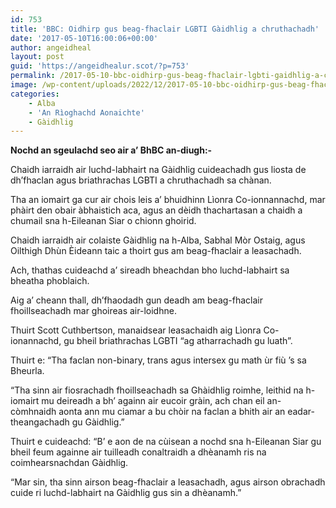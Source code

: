 ```yaml
---
id: 753
title: 'BBC: Oidhirp gus beag-fhaclair LGBTI Gàidhlig a chruthachadh'
date: '2017-05-10T16:00:06+00:00'
author: angeidheal
layout: post
guid: 'https://angeidhealur.scot/?p=753'
permalink: /2017-05-10-bbc-oidhirp-gus-beag-fhaclair-lgbti-gaidhlig-a-chruthachadh/
image: /wp-content/uploads/2022/12/2017-05-10-bbc-oidhirp-gus-beag-fhaclair-lgbti-gaidhlig-a-chruthachadh.webp
categories:
    - Alba
    - 'An Rìoghachd Aonaichte'
    - Gàidhlig
---
```


**Nochd an sgeulachd seo air a’ BhBC an-diugh:-**

Chaidh iarraidh air luchd-labhairt na Gàidhlig cuideachadh gus liosta de dh’fhaclan agus briathrachas LGBTI a chruthachadh sa chànan.

Tha an iomairt ga cur air chois leis a’ bhuidhinn Lìonra Co-ionnannachd, mar phàirt den obair àbhaistich aca, agus an dèidh thachartasan a chaidh a chumail sna h-Eileanan Siar o chionn ghoirid.

Chaidh iarraidh air colaiste Gàidhlig na h-Alba, Sabhal Mòr Ostaig, agus Oilthigh Dhùn Èideann taic a thoirt gus am beag-fhaclair a leasachadh.

Ach, thathas cuideachd a’ sireadh bheachdan bho luchd-labhairt sa bheatha phoblaich.

Aig a’ cheann thall, dh’fhaodadh gun deadh am beag-fhaclair fhoillseachadh mar ghoireas air-loidhne.

Thuirt Scott Cuthbertson, manaidsear leasachaidh aig Lìonra Co-ionannachd, gu bheil briathrachas LGBTI “ag atharrachadh gu luath”.

Thuirt e: “Tha faclan non-binary, trans agus intersex gu math ùr fiù ’s sa Bheurla.

“Tha sinn air fiosrachadh fhoillseachadh sa Ghàidhlig roimhe, leithid na h-iomairt mu deireadh a bh’ againn air eucoir gràin, ach chan eil an-còmhnaidh aonta ann mu ciamar a bu chòir na faclan a bhith air an eadar-theangachadh gu Gàidhlig.”

Thuirt e cuideachd: “B’ e aon de na cùisean a nochd sna h-Eileanan Siar gu bheil feum againne air tuilleadh conaltraidh a dhèanamh ris na coimhearsnachdan Gàidhlig.

“Mar sin, tha sinn airson beag-fhaclair a leasachadh, agus airson obrachadh cuide ri luchd-labhairt na Gàidhlig gus sin a dhèanamh.”